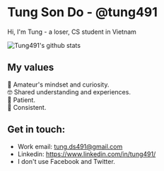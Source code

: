 # Tung Son Do - @tung491

Hi, I'm Tung - a loser, CS student in Vietnam

![Tung491's github stats](https://github-readme-stats.vercel.app/api?username=tung491&theme=algolia&show_icons=true)

## My values
🍏 Amateur's mindset and curiosity. <br>
🤓 Shared understanding and experiences. <br>
🤠 Patient. <br>
🙏 Consistent. <br>

## Get in touch:
- Work email: tung.ds491@gmail.com
- Linkedin: https://www.linkedin.com/in/tung491/
- I don't use Facebook and Twitter.
